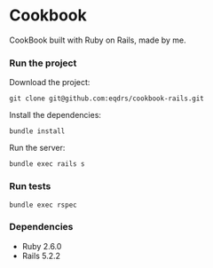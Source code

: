# Cookbook

CookBook built with Ruby on Rails, made by me.

### Run the project

Download the project:

`git clone git@github.com:eqdrs/cookbook-rails.git`

Install the dependencies:

`bundle install`

Run the server:

`bundle exec rails s`

### Run tests

`bundle exec rspec`

### Dependencies

* Ruby 2.6.0
* Rails 5.2.2

